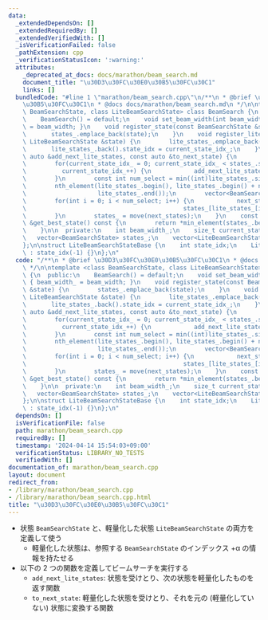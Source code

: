 ```yaml
---
data:
  _extendedDependsOn: []
  _extendedRequiredBy: []
  _extendedVerifiedWith: []
  _isVerificationFailed: false
  _pathExtension: cpp
  _verificationStatusIcon: ':warning:'
  attributes:
    _deprecated_at_docs: docs/marathon/beam_search.md
    document_title: "\u30D3\u30FC\u30E0\u30B5\u30FC\u30C1"
    links: []
  bundledCode: "#line 1 \"marathon/beam_search.cpp\"\n/**\n * @brief \u30D3\u30FC\u30E0\
    \u30B5\u30FC\u30C1\n * @docs docs/marathon/beam_search.md\n */\n\ntemplate <class\
    \ BeamSearchState, class LiteBeamSearchState> class BeamSearch {\n  public:\n\
    \    BeamSearch() = default;\n    void set_beam_width(int beam_width) { beam_width_\
    \ = beam_width; }\n    void register_state(const BeamSearchState &state) {\n \
    \       states_.emplace_back(state);\n    }\n    void register_lite_state(const\
    \ LiteBeamSearchState &state) {\n        lite_states_.emplace_back(state);\n \
    \       lite_states_.back().state_idx = current_state_idx_;\n    }\n    void search(const\
    \ auto &add_next_lite_states, const auto &to_next_state) {\n        lite_states_.clear();\n\
    \        for(current_state_idx_ = 0; current_state_idx_ < states_.size();\n  \
    \          current_state_idx_++) {\n            add_next_lite_states(states_[current_state_idx_]);\n\
    \        }\n        const int num_select = min((int)lite_states_.size(), beam_width_);\n\
    \        nth_element(lite_states_.begin(), lite_states_.begin() + num_select,\n\
    \                    lite_states_.end());\n        vector<BeamSearchState> next_states(num_select);\n\
    \        for(int i = 0; i < num_select; i++) {\n            next_states[i] = to_next_state(lite_states_[i],\n\
    \                                            states_[lite_states_[i].state_idx]);\n\
    \        }\n        states_ = move(next_states);\n    }\n    const BeamSearchState\
    \ &get_best_state() const {\n        return *min_element(states_.begin(), states_.end());\n\
    \    }\n\n  private:\n    int beam_width_;\n    size_t current_state_idx_;\n \
    \   vector<BeamSearchState> states_;\n    vector<LiteBeamSearchState> lite_states_;\n\
    };\n\nstruct LiteBeamSearchStateBase {\n    int state_idx;\n    LiteBeamSearchStateBase()\
    \ : state_idx(-1) {}\n};\n"
  code: "/**\n * @brief \u30D3\u30FC\u30E0\u30B5\u30FC\u30C1\n * @docs docs/marathon/beam_search.md\n\
    \ */\n\ntemplate <class BeamSearchState, class LiteBeamSearchState> class BeamSearch\
    \ {\n  public:\n    BeamSearch() = default;\n    void set_beam_width(int beam_width)\
    \ { beam_width_ = beam_width; }\n    void register_state(const BeamSearchState\
    \ &state) {\n        states_.emplace_back(state);\n    }\n    void register_lite_state(const\
    \ LiteBeamSearchState &state) {\n        lite_states_.emplace_back(state);\n \
    \       lite_states_.back().state_idx = current_state_idx_;\n    }\n    void search(const\
    \ auto &add_next_lite_states, const auto &to_next_state) {\n        lite_states_.clear();\n\
    \        for(current_state_idx_ = 0; current_state_idx_ < states_.size();\n  \
    \          current_state_idx_++) {\n            add_next_lite_states(states_[current_state_idx_]);\n\
    \        }\n        const int num_select = min((int)lite_states_.size(), beam_width_);\n\
    \        nth_element(lite_states_.begin(), lite_states_.begin() + num_select,\n\
    \                    lite_states_.end());\n        vector<BeamSearchState> next_states(num_select);\n\
    \        for(int i = 0; i < num_select; i++) {\n            next_states[i] = to_next_state(lite_states_[i],\n\
    \                                            states_[lite_states_[i].state_idx]);\n\
    \        }\n        states_ = move(next_states);\n    }\n    const BeamSearchState\
    \ &get_best_state() const {\n        return *min_element(states_.begin(), states_.end());\n\
    \    }\n\n  private:\n    int beam_width_;\n    size_t current_state_idx_;\n \
    \   vector<BeamSearchState> states_;\n    vector<LiteBeamSearchState> lite_states_;\n\
    };\n\nstruct LiteBeamSearchStateBase {\n    int state_idx;\n    LiteBeamSearchStateBase()\
    \ : state_idx(-1) {}\n};\n"
  dependsOn: []
  isVerificationFile: false
  path: marathon/beam_search.cpp
  requiredBy: []
  timestamp: '2024-04-14 15:54:03+09:00'
  verificationStatus: LIBRARY_NO_TESTS
  verifiedWith: []
documentation_of: marathon/beam_search.cpp
layout: document
redirect_from:
- /library/marathon/beam_search.cpp
- /library/marathon/beam_search.cpp.html
title: "\u30D3\u30FC\u30E0\u30B5\u30FC\u30C1"
---
```

- 状態 `BeamSearchState` と、軽量化した状態 `LiteBeamSearchState` の両方を定義して使う
    - 軽量化した状態は、参照する `BeamSearchState` のインデックス +α の情報を持たせる
- 以下の 2 つの関数を定義してビームサーチを実行する
    - `add_next_lite_states`: 状態を受けとり、次の状態を軽量化したものを返す関数
    - `to_next_state`: 軽量化した状態を受けとり、それを元の (軽量化していない) 状態に変換する関数

